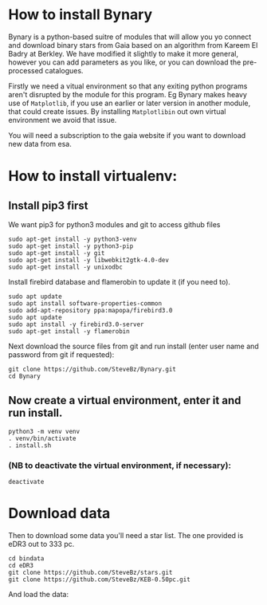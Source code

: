 # How to install Bynary

Bynary is a python-based suitre of modules that will allow you yo connect and download binary stars from Gaia based on an algorithm from Kareem El Badry at Berkley.  We have modified it slightly to make it more general, however you can add parameters as you like, or you can download the pre-processed catalogues.

Firstly we need a vitual environment so that any exiting python programs aren't disrupted by the module for this program.  Eg Bynary makes heavy use of `Matplotlib`, if you use an earlier or later version in another module, that could create issues.  By installing  `Matplotlibin` out own virtual environment we avoid that issue.

You will need a subscription to the gaia website if you want to download new data from esa.

# How to install virtualenv:

## Install pip3 first

We want pip3 for python3 modules and git to access github files

```
sudo apt-get install -y python3-venv
sudo apt-get install -y python3-pip
sudo apt-get install -y git
sudo apt-get install -y libwebkit2gtk-4.0-dev
sudo apt-get install -y unixodbc
```
Install firebird database and flamerobin to update it (if you need to).
```
sudo apt update
sudo apt install software-properties-common
sudo add-apt-repository ppa:mapopa/firebird3.0
sudo apt update
sudo apt install -y firebird3.0-server
sudo apt-get install -y flamerobin
```
Next download the source files from git and run install (enter user name and password from git if requested):
```
git clone https://github.com/SteveBz/Bynary.git
cd Bynary
```
## Now create a virtual environment, enter it and run install.
```
python3 -m venv venv
. venv/bin/activate
. install.sh
```
### (NB to deactivate the virtual environment, if necessary):
```
deactivate
```
# Download data
Then to download some data you'll need a star list.  The one provided is eDR3 out to 333 pc.
```
cd bindata
cd eDR3
git clone https://github.com/SteveBz/stars.git
git clone https://github.com/SteveBz/KEB-0.50pc.git
```
And load the data:
